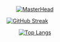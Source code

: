 <div align="center">

[![MasterHead](https://github.com/user-attachments/assets/7727bec3-d0ef-4bc8-a2f3-001ba8085624)](https://github.com/AryanSwaroop)

[![GitHub Streak](http://github-readme-streak-stats.herokuapp.com?user=AryanSwaroop&theme=dark&background=000000)](https://git.io/streak-stats)
 &nbsp; &nbsp; &nbsp; &nbsp; &nbsp; 
 
[![Top Langs](https://github-readme-stats.vercel.app/api/top-langs/?username=AryanSwaroop&layout=compact&theme=dark&background=000000)](https://github.com/anuraghazra/github-readme-stats)

</div>

